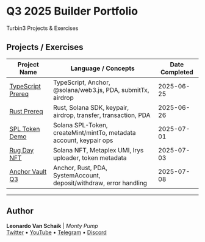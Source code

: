 # Q3 2025 Builder Portfolio
Turbin3 Projects & Exercises
## Projects / Exercises
| Project Name | Language / Concepts | Date Completed |
|--------------|---------------------|----------------|
| [TypeScript Prereq](Prerequisites/tsprereq/) | TypeScript, Anchor, @solana/web3.js, PDA, submitTx, airdrop | 2025-06-25 |
| [Rust Prereq](Prerequisites/rustprereq/) | Rust, Solana SDK, keypair, airdrop, transfer, transaction, PDA | 2025-06-26 |
| [SPL Token Demo](Week1/spltoken/) | Solana SPL-Token, createMint/mintTo, metadata account, keypair ops | 2025-07-01 |
| [Rug Day NFT](Week1/rugday/) | Solana NFT, Metaplex UMI, Irys uploader, token metadata | 2025-07-03 |
| [Anchor Vault Q3](anchor-vault-q3/) | Anchor, Rust, PDA, SystemAccount, deposit/withdraw, error handling | 2025-07-08 |
---
## Author
**Leonardo Van Schaik** | *Monty Pump*  
[Twitter](https://x.com/montypump) • [YouTube](https://www.youtube.com/@montypump) • [Telegram](https://t.me/montypump) • [Discord](https://discord.com/users/montypump)